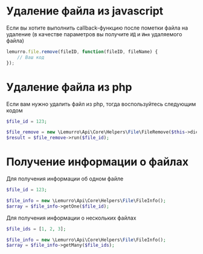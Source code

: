 # Удаление файла из javascript
Если вы хотите выполнить callback-функцию после пометки файла на удаление (в качестве параметров вы получите `ИД` и `Имя` удаляемого файла)
```javascript
lemurro.file.remove(fileID, function(fileID, fileName) {
    // Ваш код
});
```

# Удаление файла из php
Если вам нужно удалить файл из php, тогда воспользуйтесь следующим кодом
```php
$file_id = 123;

$file_remove = new \Lemurro\Api\Core\Helpers\File\FileRemove($this->dic);
$result = $file_remove->run($file_id);
```

# Получение информации о файлах
Для получения информации об одном файле
```php
$file_id = 123;

$file_info = new \Lemurro\Api\Core\Helpers\File\FileInfo();
$array = $file_info->getOne($file_id);
```
Для получения информации о нескольких файлах
```php
$file_ids = [1, 2, 3];

$file_info = new \Lemurro\Api\Core\Helpers\File\FileInfo();
$array = $file_info->getMany($file_ids);
```
